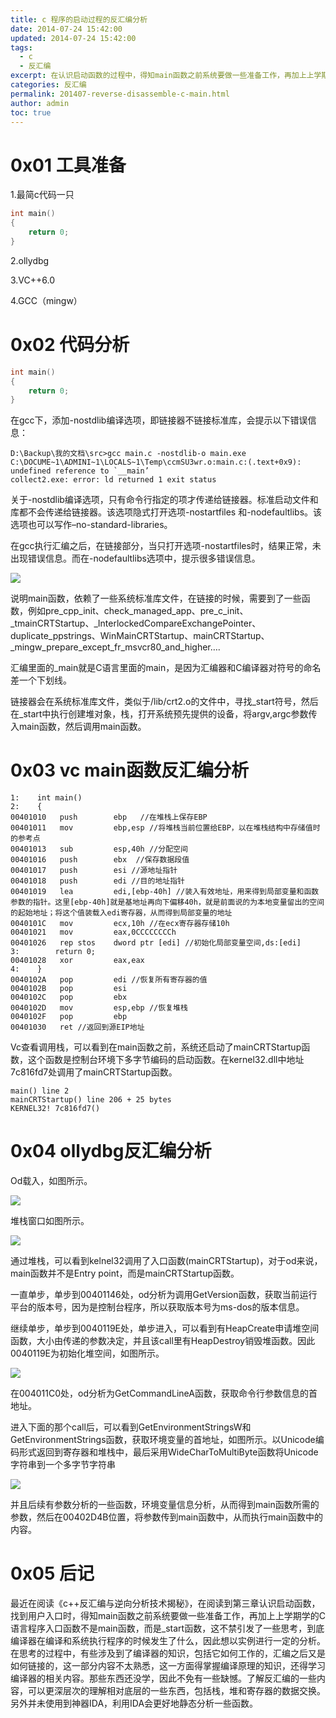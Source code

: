 ```yaml
---
title: c 程序的启动过程的反汇编分析
date: 2014-07-24 15:42:00
updated: 2014-07-24 15:42:00
tags: 
  - c 
  - 反汇编
excerpt: 在认识启动函数的过程中，得知main函数之前系统要做一些准备工作，再加上上学期学的C语言程序入口函数不是main函数，而是_start函数。因此想对启动过程进行一定分析。
categories: 反汇编
permalink: 201407-reverse-disassemble-c-main.html
author: admin
toc: true
---
```


# 0x01  工具准备

1.最简c代码一只

```c
int main()
{
	return 0;
}
```

2.ollydbg

3.VC++6.0

4.GCC（mingw）

# 0x02  代码分析
```c
int main()
{
	return 0;
}
```

在gcc下，添加-nostdlib编译选项，即链接器不链接标准库，会提示以下错误信息：

```
D:\Backup\我的文档\src>gcc main.c -nostdlib-o main.exe
C:\DOCUME~1\ADMINI~1\LOCALS~1\Temp\ccmSU3wr.o:main.c:(.text+0x9): undefined reference to `__main’
collect2.exe: error: ld returned 1 exit status
```

关于-nostdlib编译选项，只有命令行指定的项才传递给链接器。标准启动文件和库都不会传递给链接器。该选项隐式打开选项-nostartfiles 和-nodefaultlibs。该选项也可以写作–no-standard-libraries。

在gcc执行汇编之后，在链接部分，当只打开选项-nostartfiles时，结果正常，未出现错误信息。而在-nodefaultlibs选项中，提示很多错误信息。

<img src="https://oijlbmkg8.qnssl.com/blog201407reverse-disassemble-c-main-1.png" class="responsive-img">

说明main函数，依赖了一些系统标准库文件，在链接的时候，需要到了一些函数，例如pre_cpp_init、check_managed_app、pre_c_init、_tmainCRTStartup、_InterlockedCompareExchangePointer、duplicate_ppstrings、WinMainCRTStartup、mainCRTStartup、_mingw_prepare_except_fr_msvcr80_and_higher….

汇编里面的_main就是C语言里面的main，是因为汇编器和C编译器对符号的命名差一个下划线。

链接器会在系统标准库文件，类似于/lib/crt2.o的文件中，寻找_start符号，然后在_start中执行创建堆对象，栈，打开系统预先提供的设备，将argv,argc参数传入main函数，然后调用main函数。

#  0x03  vc main函数反汇编分析

```assembly
1:    int main()
2:    {
00401010   push        ebp   //在堆栈上保存EBP
00401011   mov         ebp,esp //将堆栈当前位置给EBP，以在堆栈结构中存储值时的参考点
00401013   sub         esp,40h //分配空间
00401016   push        ebx  //保存数据段值
00401017   push        esi //源地址指针
00401018   push        edi //目的地址指针
00401019   lea         edi,[ebp-40h] //装入有效地址，用来得到局部变量和函数参数的指针。这里[ebp-40h]就是基地址再向下偏移40h，就是前面说的为本地变量留出的空间的起始地址；将这个值装载入edi寄存器，从而得到局部变量的地址
0040101C   mov         ecx,10h //在ecx寄存器存储10h
00401021   mov         eax,0CCCCCCCCh
00401026   rep stos    dword ptr [edi] //初始化局部变量空间,ds:[edi]
3:        return 0;
00401028   xor         eax,eax
4:    }
0040102A   pop         edi //恢复所有寄存器的值
0040102B   pop         esi
0040102C   pop         ebx
0040102D   mov         esp,ebp //恢复堆栈
0040102F   pop         ebp
00401030   ret //返回到源EIP地址
```

Vc查看调用栈，可以看到在main函数之前，系统还启动了mainCRTStartup函数，这个函数是控制台环境下多字节编码的启动函数。在kernel32.dll中地址7c816fd7处调用了mainCRTStartup函数。

```
main() line 2
mainCRTStartup() line 206 + 25 bytes
KERNEL32! 7c816fd7()
```

# 0x04 ollydbg反汇编分析

Od载入，如图所示。

<img src="https://oijlbmkg8.qnssl.com/blog201407reverse-disassemble-c-main-2.png" class="responsive-img">

堆栈窗口如图所示。

<img src="https://oijlbmkg8.qnssl.com/blog201407reverse-disassemble-c-main-3.png" class="responsive-img">

通过堆栈，可以看到kelnel32调用了入口函数(mainCRTStartup)，对于od来说，main函数并不是Entry point，而是mainCRTStartup函数。

一直单步，单步到00401146处，od分析为调用GetVersion函数，获取当前运行平台的版本号，因为是控制台程序，所以获取版本号为ms-dos的版本信息。

继续单步，单步到0040119E处，单步进入，可以看到有HeapCreate申请堆空间函数，大小由传递的参数决定，并且该call里有HeapDestroy销毁堆函数。因此0040119E为初始化堆空间，如图所示。

<img src="https://oijlbmkg8.qnssl.com/blog201407reverse-disassemble-c-main-4.png" class="responsive-img">

在004011C0处，od分析为GetCommandLineA函数，获取命令行参数信息的首地址。

进入下面的那个call后，可以看到GetEnvironmentStringsW和GetEnvironmentStrings函数，获取环境变量的首地址，如图所示。以Unicode编码形式返回到寄存器和堆栈中，最后采用WideCharToMultiByte函数将Unicode字符串到一个多字节字符串

<img src="https://oijlbmkg8.qnssl.com/blog201407reverse-disassemble-c-main-5.png" class="responsive-img">

并且后续有参数分析的一些函数，环境变量信息分析，从而得到main函数所需的参数，然后在00402D4B位置，将参数传到main函数中，从而执行main函数中的内容。

# 0x05 后记

最近在阅读《c++反汇编与逆向分析技术揭秘》，在阅读到第三章认识启动函数，找到用户入口时，得知main函数之前系统要做一些准备工作，再加上上学期学的C语言程序入口函数不是main函数，而是_start函数，这不禁引发了一些思考，到底编译器在编译和系统执行程序的时候发生了什么，因此想以实例进行一定的分析。在思考的过程中，有些涉及到了编译器的知识，包括它如何工作的，汇编之后又是如何链接的，这一部分内容不太熟悉，这一方面得掌握编译原理的知识，还得学习编译器的相关内容。那些东西还没学，因此不免有一些缺憾。了解反汇编的一些内容，可以更深层次的理解相对底层的一些东西，包括栈，堆和寄存器的数据交换。另外并未使用到神器IDA，利用IDA会更好地静态分析一些函数。